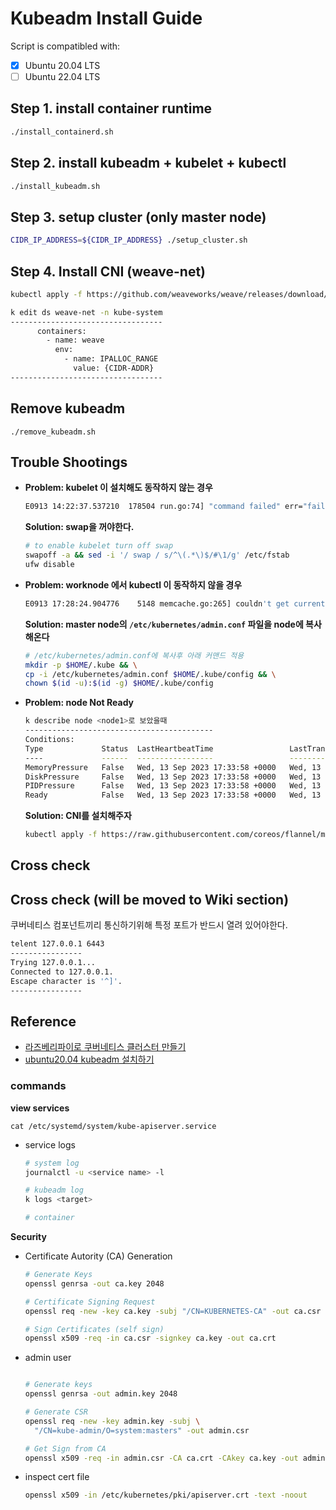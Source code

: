 # Kubeadm Install Guide

Script is compatibled with:
- [x] Ubuntu 20.04 LTS
- [ ] Ubuntu 22.04 LTS

## Step 1. install container runtime
```bash
./install_containerd.sh
``` 

## Step 2. install kubeadm + kubelet + kubectl
```bash
./install_kubeadm.sh
```

## Step 3. setup cluster (only master node)
```bash
CIDR_IP_ADDRESS=${CIDR_IP_ADDRESS} ./setup_cluster.sh
```

## Step 4. Install CNI (weave-net)
```bash
kubectl apply -f https://github.com/weaveworks/weave/releases/download/v2.8.1/weave-daemonset-k8s.yaml

k edit ds weave-net -n kube-system
----------------------------------
      containers:
        - name: weave
          env:
            - name: IPALLOC_RANGE
              value: {CIDR-ADDR}
----------------------------------
```



## Remove kubeadm
```
./remove_kubeadm.sh
```

## Trouble Shootings

- **Problem: kubelet 이 설치해도 동작하지 않는 경우**
    ```bash
    E0913 14:22:37.537210  178504 run.go:74] "command failed" err="failed to run Kubelet: running with swap on is not supported, please disable swap! or set --fail-swap-on flag to false. /proc/swaps contained: [Filename\t\t\t\tType\t\tSize\tUsed\tPriority /swap.img file\t\t4194300\t0\t-2]"
    ```
    **Solution: swap을 꺼야한다.**
    ```bash
    # to enable kubelet turn off swap
    swapoff -a && sed -i '/ swap / s/^\(.*\)$/#\1/g' /etc/fstab
    ufw disable
    ``` 

- **Problem: worknode 에서 kubectl 이 동작하지 않을 경우**
  ```bash
  E0913 17:28:24.904776    5148 memcache.go:265] couldn't get current server API group list: Get "http://localhost:8080/api?timeout=32s": dial tcp [::1]:8080: connect: connection refused
  ```
  **Solution: master node의 `/etc/kubernetes/admin.conf` 파일을 node에 복사해온다**
  ```bash
  # /etc/kubernetes/admin.conf에 복사후 아래 커맨드 적용
  mkdir -p $HOME/.kube && \
  cp -i /etc/kubernetes/admin.conf $HOME/.kube/config && \
  chown $(id -u):$(id -g) $HOME/.kube/config
  ```

- **Problem: node Not Ready**
  ```bash
  k describe node <node1>로 보았을때
  ------------------------------------------
  Conditions:
  Type             Status  LastHeartbeatTime                 LastTransitionTime                Reason                       Message
  ----             ------  -----------------                 ------------------                ------                       -------
  MemoryPressure   False   Wed, 13 Sep 2023 17:33:58 +0000   Wed, 13 Sep 2023 17:25:34 +0000   KubeletHasSufficientMemory   kubelet has sufficient memory available
  DiskPressure     False   Wed, 13 Sep 2023 17:33:58 +0000   Wed, 13 Sep 2023 17:25:34 +0000   KubeletHasNoDiskPressure     kubelet has no disk pressure
  PIDPressure      False   Wed, 13 Sep 2023 17:33:58 +0000   Wed, 13 Sep 2023 17:25:34 +0000   KubeletHasSufficientPID      kubelet has sufficient PID available
  Ready            False   Wed, 13 Sep 2023 17:33:58 +0000   Wed, 13 Sep 2023 17:25:34 +0000   KubeletNotReady              container runtime network not ready: NetworkReady=false reason:NetworkPluginNotReady message:Network plugin returns error: cni plugin not initialized
  ```
  **Solution: CNI를 설치해주자**
  ```bash
  kubectl apply -f https://raw.githubusercontent.com/coreos/flannel/master/Documentation/kube-flannel.yml

  ```



## Cross check
## Cross check (will be moved to Wiki section)
쿠버네티스 컴포넌트끼리 통신하기위해 특정 포트가 반드시 열려 있어야한다.
```bash
telent 127.0.0.1 6443
----------------
Trying 127.0.0.1...
Connected to 127.0.0.1.
Escape character is '^]'.
----------------
```


## Reference
- [라즈베리파이로 쿠버네티스 클러스터 만들기](https://www.binaryflavor.com/raspberry-pi-kubernetes-1/)
- [ubuntu20.04 kubeadm 설치하기](https://velog.io/@simgyuhwan/kubeadm-ubuntu-20.04-%EC%84%A4%EC%B9%98)
### commands
**view services**
  ```
  cat /etc/systemd/system/kube-apiserver.service
  ```
- service logs
  ```bash
  # system log
  journalctl -u <service name> -l

  # kubeadm log
  k logs <target>

  # container

  ```
**Security**
- Certificate Autority (CA) Generation
  ```bash
  # Generate Keys
  openssl genrsa -out ca.key 2048

  # Certificate Signing Request
  openssl req -new -key ca.key -subj "/CN=KUBERNETES-CA" -out ca.csr

  # Sign Certificates (self sign)
  openssl x509 -req -in ca.csr -signkey ca.key -out ca.crt 
  ```

- admin user
  ```bash
  
  # Generate keys
  openssl genrsa -out admin.key 2048

  # Generate CSR
  openssl req -new -key admin.key -subj \
    "/CN=kube-admin/O=system:masters" -out admin.csr
  
  # Get Sign from CA
  openssl x509 -req -in admin.csr -CA ca.crt -CAkey ca.key -out admin.crt 

  ```
- inspect cert file
  ```bash
  openssl x509 -in /etc/kubernetes/pki/apiserver.crt -text -noout
  ```
